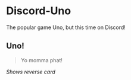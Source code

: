 # Discord-Uno
The popular game Uno, but this time on Discord!

## Uno!
> Yo momma phat!

*Shows reverse card*
